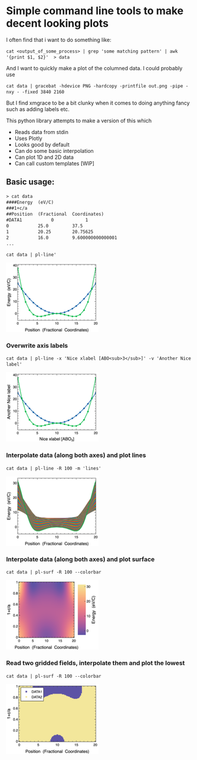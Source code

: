 # Simple command line tools to make decent looking plots

I often find that i want to do something like:

```
cat <output_of_some_process> | grep 'some matching pattern' | awk '{print $1, $2}'  > data
```

And I want to quickly make a plot of the columned data. I could probably use 

```
cat data | gracebat -hdevice PNG -hardcopy -printfile out.png -pipe -nxy - -fixed 3840 2160
```

But I find xmgrace to be a bit clunky when it comes to doing anything fancy such as adding labels etc.

This python library attempts to make a version of this which 
- Reads data from stdin
- Uses Plotly
- Looks good by default
- Can do some basic interpolation
- Can plot 1D and 2D data
- Can call custom templates [WIP]

## Basic usage:
```
> cat data
####Energy  (eV/C)
###1+c/a 
##Position  (Fractional  Coordinates)
#DATA1           0            1
0           25.0         37.5
1           20.25        20.75625
2           16.0         9.600000000000001
...
```

```
cat data | pl-line'
```

<img src='images/USAGE0.png' width='250'>

### Overwrite axis labels
```
cat data | pl-line -x 'Nice xlabel [ABO<sub>3</sub>]' -v 'Another Nice label' 
```

<img src='images/USAGE1.png' width='250'>

### Interpolate data (along both axes) and plot lines
```
cat data | pl-line -R 100 -m 'lines'
```

<img src='images/USAGE2.png' width='250'>

### Interpolate data (along both axes) and plot surface
```
cat data | pl-surf -R 100 --colorbar
```

<img src='images/USAGE3.png' width='250'>

### Read two gridded fields, interpolate them and plot the lowest 
```
cat data | pl-surf -R 100 --colorbar
```

<img src='images/USAGE4.png' width='250'>
